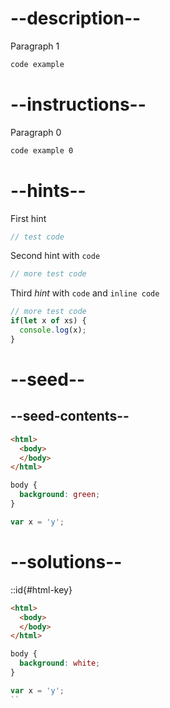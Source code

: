 # --description--

Paragraph 1

```html
code example
```

# --instructions--

Paragraph 0

```html
code example 0
```

# --hints--

First hint

```js
// test code
```

Second hint with <code>code</code>

```js
// more test code
```

Third *hint* with <code>code</code> and `inline code`

```js
// more test code
if(let x of xs) {
  console.log(x);
}
```

# --seed--

## --seed-contents--

```html
<html>
  <body>
  </body>
</html>
```

```css
body {
  background: green;
}
```

```js
var x = 'y';
```


# --solutions--

::id{#html-key}

```html
<html>
  <body>
  </body>
</html>
```

```css
body {
  background: white;
}
```

```js
var x = 'y';
``
